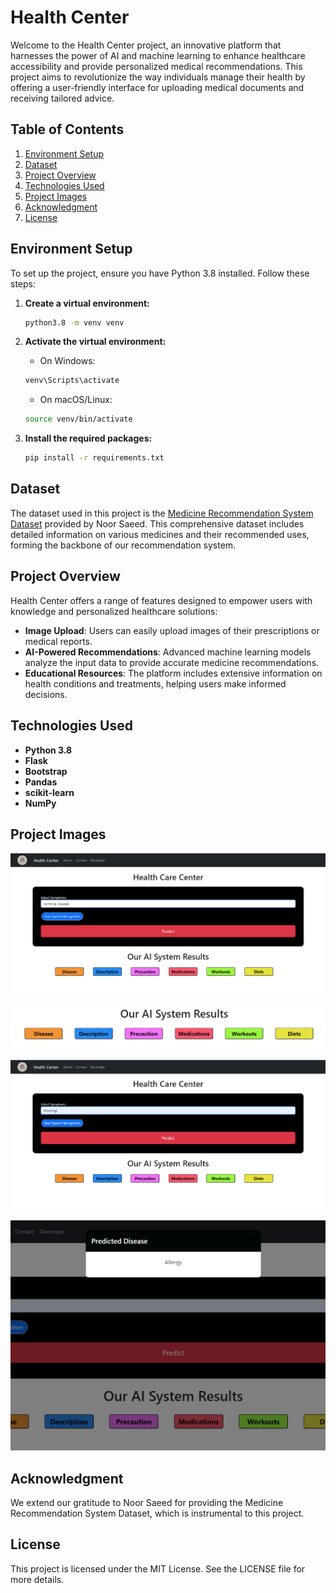 # Health Center

Welcome to the Health Center project, an innovative platform that harnesses the power of AI and machine learning to enhance healthcare accessibility and provide personalized medical recommendations. This project aims to revolutionize the way individuals manage their health by offering a user-friendly interface for uploading medical documents and receiving tailored advice.

## Table of Contents

1. [Environment Setup](#environment-setup)
2. [Dataset](#dataset)
3. [Project Overview](#project-overview)
4. [Technologies Used](#technologies-used)
5. [Project Images](#project-images)
6. [Acknowledgment](#acknowledgment)
7. [License](#license)

## Environment Setup

To set up the project, ensure you have Python 3.8 installed. Follow these steps:

1. **Create a virtual environment:**

    ```bash
    python3.8 -m venv venv
    ```

2. **Activate the virtual environment:**

    - On Windows:
    ```bash
    venv\Scripts\activate
    ```
    - On macOS/Linux:
    ```bash
    source venv/bin/activate
    ```

3. **Install the required packages:**

    ```bash
    pip install -r requirements.txt
    ```

## Dataset

The dataset used in this project is the [Medicine Recommendation System Dataset](https://www.kaggle.com/datasets/noorsaeed/medicine-recommendation-system-dataset) provided by Noor Saeed. This comprehensive dataset includes detailed information on various medicines and their recommended uses, forming the backbone of our recommendation system.

## Project Overview

Health Center offers a range of features designed to empower users with knowledge and personalized healthcare solutions:

- **Image Upload**: Users can easily upload images of their prescriptions or medical reports.
- **AI-Powered Recommendations**: Advanced machine learning models analyze the input data to provide accurate medicine recommendations.
- **Educational Resources**: The platform includes extensive information on health conditions and treatments, helping users make informed decisions.

## Technologies Used

- **Python 3.8** 
- **Flask** 
- **Bootstrap** 
- **Pandas** 
- **scikit-learn** 
- **NumPy** 

## Project Images

![Screenshot 1](uploads/image1.png)

![Screenshot 2](uploads/image2.png)

![Screenshot 3](uploads/image3.png)

![Screenshot 4](uploads/image4.png)

## Acknowledgment

We extend our gratitude to Noor Saeed for providing the Medicine Recommendation System Dataset, which is instrumental to this project.

## License

This project is licensed under the MIT License. See the LICENSE file for more details.
